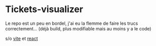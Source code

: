 # Tickets-visualizer
Le repo est un peu en bordel, j'ai eu la flemme de faire les trucs correctement... (déjà build, plus modifiable mais au moins y a le code)

s/o [vite](https://vitejs.dev) et [react](https://reactjs.org)
